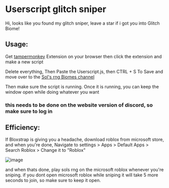 # Userscript glitch sniper 
Hi, looks like you found my glitch sniper, leave a star if i got you into Glitch Biome!

## Usage:   
Get [tampermonkey](https://www.tampermonkey.net/) Extension on your browser then click the extension and make a new script

Delete everything, Then Paste the Userscript.js, then CTRL + S To Save and move over to the [Sol's rng Biomes channel](https://discord.com/channels/1186570213077041233/1282542323590496277) 

Then make sure the script is running. Once it is running, you can keep the window open while doing whatever you want 

### this needs to be done on the website version of discord, so make sure to log in 

## Efficiency:
If Bloxstrap is giving you a headache, download roblox from microsoft store, and when you're done, Navigate to settings > Apps > Default Apps > Search Roblox > Change it to "Roblox"

![image](https://github.com/user-attachments/assets/5e44fb71-b82e-45a3-a1fa-d6ee7138dbab)

and when thats done, play sols rng on the microsoft roblox whenever you're sniping. if you dont open microsoft roblox while sniping it will take 5 more seconds to join, so make sure to keep it open.

